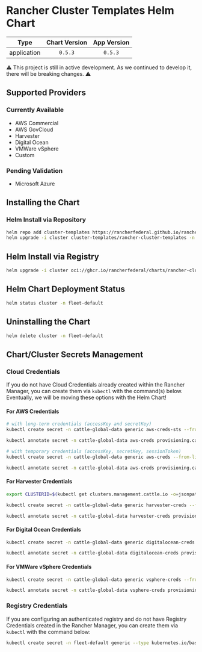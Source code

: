 # Rancher Cluster Templates Helm Chart

|    Type     | Chart Version | App Version |
| :---------: | :-----------: | :---------: |
| application |    `0.5.3`    |   `0.5.3`   |

⚠️ This project is still in active development. As we continued to develop it, there will be breaking changes. ⚠️

## Supported Providers

### Currently Available

- AWS Commercial
- AWS GovCloud
- Harvester
- Digital Ocean
- VMWare vSphere
- Custom

### Pending Validation

- Microsoft Azure

## Installing the Chart

### Helm Install via Repository

```bash
helm repo add cluster-templates https://rancherfederal.github.io/rancher-cluster-templates
helm upgrade -i cluster cluster-templates/rancher-cluster-templates -n fleet-default -f values.yaml
```

## Helm Install via Registry
```bash
helm upgrade -i cluster oci://ghcr.io/rancherfederal/charts/rancher-cluster-templates -n fleet-default -f values.yaml
```

## Helm Chart Deployment Status

```bash
helm status cluster -n fleet-default
```

## Uninstalling the Chart

```bash
helm delete cluster -n fleet-default
```

## Chart/Cluster Secrets Management

### Cloud Credentials

If you do not have Cloud Credentials already created within the Rancher Manager, you can create them via `kubectl` with the command(s) below. Eventually, we will be moving these options with the Helm Chart!

#### For AWS Credentials

```bash
# with long-term credentials (accessKey and secretKey)
kubectl create secret -n cattle-global-data generic aws-creds-sts --from-literal=amazonec2credentialConfig-defaultRegion=$REGION --from-literal=amazonec2credentialConfig-accessKey=$ACCESSKEY --from-literal=amazonec2credentialConfig-secretKey=$SECRETKEY

kubectl annotate secret -n cattle-global-data aws-creds provisioning.cattle.io/driver=aws
```

```bash
# with temporary credentials (accessKey, secretKey, sessionToken)
kubectl create secret -n cattle-global-data generic aws-creds --from-literal=amazonec2credentialConfig-defaultRegion=$REGION --from-literal=amazonec2credentialConfig-accessKey=$ACCESSKEY --from-literal=amazonec2credentialConfig-secretKey=$SECRETKEY --from-literal=amazonec2credentialConfig-sessonToken=$SESSIONTOKEN

kubectl annotate secret -n cattle-global-data aws-creds provisioning.cattle.io/driver=aws
```

#### For Harvester Credentials

```bash
export CLUSTERID=$(kubectl get clusters.management.cattle.io -o=jsonpath='{range .items[?(@.metadata.labels.provider\.cattle\.io=="harvester")]}{.metadata.name}{"\n"}{end}')

kubectl create secret -n cattle-global-data generic harvester-creds --from-literal=harvestercredentialConfig-clusterId=$CLUSTERID --from-literal=harvestercredentialConfig-clusterType=imported --from-file=harvestercredentialConfig-kubeconfigContent=harvester.yaml

kubectl annotate secret -n cattle-global-data harvester-creds provisioning.cattle.io/driver=harvester
```

#### For Digital Ocean Credentials

```bash
kubectl create secret -n cattle-global-data generic digitalocean-creds --from-literal=digitaloceancredentialConfig-accessToken=$TOKEN

kubectl annotate secret -n cattle-global-data digitalocean-creds provisioning.cattle.io/driver=digitalocean
```


#### For VMWare vSphere Credentials

```bash
kubectl create secret -n cattle-global-data generic vsphere-creds --from-literal=digitaloceancredentialConfig-accessToken=$TOKEN

kubectl annotate secret -n cattle-global-data vsphere-creds provisioning.cattle.io/driver=digitalocean
```

### Registry Credentials

If you are configuring an authenticated registry and do not have Registry Credentials created in the Rancher Manager, you can create them via `kubectl` with the command below:

```bash
kubectl create secret -n fleet-default generic --type kubernetes.io/basic-auth registry-creds --from-literal=username=USERNAME --from-literal=password=PASSWORD
```
